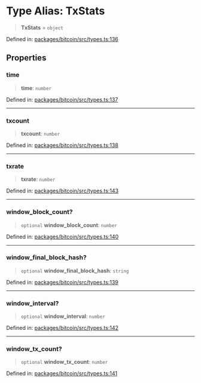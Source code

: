 # Type Alias: TxStats

> **TxStats** = `object`

Defined in: [packages/bitcoin/src/types.ts:136](https://github.com/dcdpr/did-btcr2-js/blob/c82bc5c69016e1146a0c52c6e6b21621f5abd6d4/packages/bitcoin/src/types.ts#L136)

## Properties

### time

> **time**: `number`

Defined in: [packages/bitcoin/src/types.ts:137](https://github.com/dcdpr/did-btcr2-js/blob/c82bc5c69016e1146a0c52c6e6b21621f5abd6d4/packages/bitcoin/src/types.ts#L137)

***

### txcount

> **txcount**: `number`

Defined in: [packages/bitcoin/src/types.ts:138](https://github.com/dcdpr/did-btcr2-js/blob/c82bc5c69016e1146a0c52c6e6b21621f5abd6d4/packages/bitcoin/src/types.ts#L138)

***

### txrate

> **txrate**: `number`

Defined in: [packages/bitcoin/src/types.ts:143](https://github.com/dcdpr/did-btcr2-js/blob/c82bc5c69016e1146a0c52c6e6b21621f5abd6d4/packages/bitcoin/src/types.ts#L143)

***

### window\_block\_count?

> `optional` **window\_block\_count**: `number`

Defined in: [packages/bitcoin/src/types.ts:140](https://github.com/dcdpr/did-btcr2-js/blob/c82bc5c69016e1146a0c52c6e6b21621f5abd6d4/packages/bitcoin/src/types.ts#L140)

***

### window\_final\_block\_hash?

> `optional` **window\_final\_block\_hash**: `string`

Defined in: [packages/bitcoin/src/types.ts:139](https://github.com/dcdpr/did-btcr2-js/blob/c82bc5c69016e1146a0c52c6e6b21621f5abd6d4/packages/bitcoin/src/types.ts#L139)

***

### window\_interval?

> `optional` **window\_interval**: `number`

Defined in: [packages/bitcoin/src/types.ts:142](https://github.com/dcdpr/did-btcr2-js/blob/c82bc5c69016e1146a0c52c6e6b21621f5abd6d4/packages/bitcoin/src/types.ts#L142)

***

### window\_tx\_count?

> `optional` **window\_tx\_count**: `number`

Defined in: [packages/bitcoin/src/types.ts:141](https://github.com/dcdpr/did-btcr2-js/blob/c82bc5c69016e1146a0c52c6e6b21621f5abd6d4/packages/bitcoin/src/types.ts#L141)
